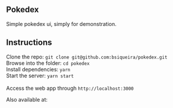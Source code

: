 ## Pokedex

Simple pokedex ui, simply for demonstration.

## Instructions

Clone the repo: `git clone git@github.com:bsiqueira/pokedex.git` <br>
Browse into the folder: `cd pokedex`<br>
Install dependencies: `yarn`<br>
Start the server: `yarn start`<br><br>
Access the web app through `http://localhost:3000`<br>

Also available at: 